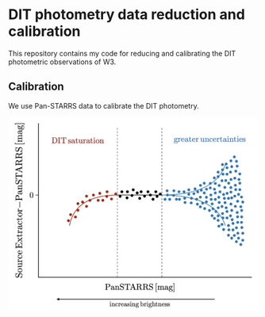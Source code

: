# DIT photometry data reduction and calibration

This repository contains my code for reducing and calibrating the DIT photometric observations of W3.


## Calibration
We use Pan-STARRS data to calibrate the DIT photometry.

![alt text](figures/zp_plot.png)
